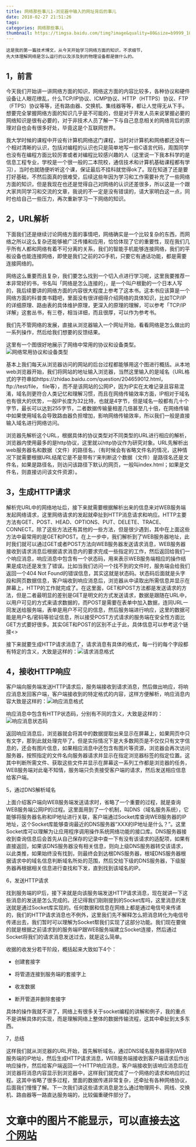 ```yaml
---
title: 网络那些事儿1-浏览器中输入的网址背后的事儿
date: 2018-02-27 21:51:26
tags:
categories: 网络那些事儿
thumbnail: https://timgsa.baidu.com/timg?image&quality=80&size=b9999_10000&sec=1520096949803&di=e204300df880d9d9a6048e7adccd0ded&imgtype=0&src=http%3A%2F%2Fimage.tianjimedia.com%2FuploadImages%2F2016%2F082%2F33%2F41K83O34USU4.jpg
---
```


	这是我的第一篇技术博文，从今天开始学习网络方面的知识，不求细节，
	先大体理解网络是怎么运行的以及涉及到的物理设备都是做什么的。
## 1，前言

今天我们开始讲一讲网络方面的知识，网络这方面的内容比较多，各种协议和硬件设备让人眼花缭乱，什么TCP/IP协议、ICMP协议、HTTP（HTTPS）协议、FTP（FTPS）协议等等，还有路由器、交换机、集线器等等，都让人觉得无从下手。想要完全掌握网络方面的知识几乎是不可能的，但是对于开发人员来说掌握必要的网络知识是很有必要的，对于非技术人员了解一下与自己息息相关的网络背后的原理对自也会有很多好处，毕竟这是个互联网世界。

我大学时候的课程中开设有计算机网络这门课程，当时对计算机和网络都还没有一个相对清晰的认识，包括对编程的认识也只是简单地写一些C语言代码，周围同学也没有在编程方面比较厉害或者对编程比较感兴趣的人（这里说一下我本科学的是信息工程专业，学校是一个很一般的二本院校，通信技术和计算机基础课程都有学习），当时也就随便听听这个课，保证最后不挂科就觉得ok了。现在知道了还是要打好基础，不然后面真的很难受，后续这些年因为学习和工作需要补充了一些网络方面的知识，但是我现在也还是觉得自己对网络的认识还差很多，所以这是一个跟大家共同学习和交流的文章，我说的不一定是没有错误的，请大家明白这一点，同时也给自己一些压力，再次重新学习一下网络的知识。

## 2，URL解析

下面我们还是继续讨论网络方面的事情吧，网络确实是一个比较复杂的东西，而网络之所以这么复杂还能够被广泛传播和应用，恰恰体现了它的重要性，现在我们几乎所有人都和网络有着不可分离的关系，我们的智能手机能够连接网络，我们的平板设备也能连接网络，即使是我们之前的2G手机，只要它有通话功能，都是需要连接网络的。

网络这么重要而且复杂，我们要怎么找到一个切入点进行学习呢，这里我要推荐一本非常好的书，书名叫「网络是怎么连接的」，是一个叫户根勤的一个日本人写的，我后续要讲的网络方面的内容很大程度上参考了这本书。这本书应该算是一个网络方面的科普类书籍吧，里面没有很详细得介绍网络的具体知识，比如TCP/IP的详细原理、路由表的具体维护原理，更深入的原理的理解，可以参考「TCP/IP详解」这套丛书，有三卷，相当详细，而且很厚，可以作为参考书。

我们先不管网络的发展，直接从浏览器输入一个网址开始，看看网络是怎么做出的一系列操作，然后给我们想要的反馈结果。

这里有一个图很好地展示了网络中常用的协议和设备类型。![网络常用协议和设备类型][1]

基本上我们每天从浏览器访问的网站的后台过程都能够用这个图进行概括。从本地web浏览器开始，我们将网站的地址输入浏览器，当然这里输入的是域名（URL格式的字符串如https://zhidao.baidu.com/question/204659012.html， ftp://test/file， file等），而不是该网站的公网IP，因为IP实在太难记录且容易混淆，域名则更符合人类记忆和理解习惯，而且在网络传输效率方面，IP相对于域名也有很大的优势，一般IP长度为32比特，也就是4字节，但是域名一般都有几十个字节，最长可以达到255字节，二者数据传输量相差几倍甚至几十倍，在网络传输中如果使用域名会导致路由器负担增加，影响网络传输效率，所以我们一般是直接输入域名进行网络访问。

浏览器先解析这个URL，根据具体的协议类型对不同类型的URL进行相应的解析，浏览器内使用最多的是http协议，这里就以http协议作为研究对象。URL先解析出web服务器名和数据（文件）的路径名，（有时候会有省略文件名的情况，这种情况下就需要根据URL结尾它是不是带有‘/’来判断这个数据（文件）是路径名还是文件名，如果是路径名，则访问该路径下默认的网页，一般叫index.html；如果是文件名，则直接访问该文件资源）。

## 3，生成HTTP请求

解析完URL中的网络地址后，接下来就需要根据解析出来的信息来对WEB服务端发起网络请求，这里网络请求的发起就牵扯到HTTP消息请求和响应。HTTP主要方法有GET、POST、HEAD、OPTIONS、PUT、DELETE、TRACE、CONNECT。除了这些方法还有其他的一些方法，但是很少遇到，其中在上面这些方法中最常用的是GET和POST。在上一步中，我们解析到了WEB服务器地址，此时我们就可以通过GET或者POST方法向WEB服务器发送请求消息，WEB服务器接收到请求消息后根据请求消息内的要求完成一些指定的工作，然后返回给我们一个响应消息，响应消息中包含有一个状态码，用来表示WEB服务端相应的操作结果是成功还是发生了错误。比如当我们访问一个找不到的文件时，服务端会给我们返回一个404 Not Found的错误信息，其实这就是状态码。状态码后面就是头字段和网页数据信息，客户端收到响应消息后，浏览器从中读取出所需信息并显示在屏幕上，HTTP的工作就完成了。在这里面，GET和POST方法都是发送请求的方法，但是二者最明显的差别是GET是明文的方式发送请求，数据是跟随在URL中，以用户可见的方式来请求数据的，而POST是需要在表单中加入数据，连同URL一同发送给服务端，表单是用户不可见的信息，然后服务端进行响应，这里的数据可能是用户名/密码等验证信息，所以接受POST方式请求的服务端在安全性方面比GET方式要好很多。其实GET和POST的区别不止于此，具体信息可以参考这个链接<>

接下来就要生成HTTP请求消息了，请求消息有具体的格式，每一行的每个字段都有特定的含义，大致是这样的：![请求消息格式][2]

## 4，接收HTTP响应

客户端向服务端发送HTTP请求后，服务端接收到请求消息，然后做出响应，将响应消息发回客户端，客户端接收到的特定格式的内容，这样方便解析，响应消息内容大致是这样的：![响应消息格式][3]

响应消息中包含有HTTP状态码，分别有不同的含义，大致是这样的：![响应消息状态码][4]

返回响应消息后，浏览器就会将其中的数据提取出来显示在屏幕上，如果网页中只有文字，那到此就处理完毕了。但是实际情况下是大多数网页是不仅仅只有文字信息的，还会有图片信息，如果相应消息中还包含有图片等资源，浏览器会再次访问服务器，按照指定的文件名向服务器请求并显示在指定浏览器标签的指定位置。这其中判断所需文件、获取这些文件并显示在屏幕这一系列工作都是浏览器的任务，WEB服务端对此毫不知情，服务端只负责接受客户端的请求，然后发送相应信息给客户端。

5，通过DNS解析域名

上面介绍客户端向WEB服务端发送请求时，省略了一个重要的过程，就是查询WEB服务端公网IP的过程。这里面用到了一个机制，叫DNS（域名服务系统），它能够将服务器名称和IP地址进行关联，客户端通过Socket库查询WEB服务器的IP地址，这个Socket库能够查询最近的DNS服务器“XXX的IP地址是什么？”。这里Socket库可以理解为让应用程序调用操作系统网络功能的接口库。DNS服务器接收到查询信息后会首先从自己保存的记录中查一下有没有该请求的适配项，如果有直接返回，如果该DNS服务器没有相关信息，则向上级DNS服务器转交该请求，以此类推，如果始终没有找到，则最终会到达根DNS服务器，根域DNS服务器根据请求中的域名信息判断域名所处的范围，然后交给下级的DNS服务器，下级服务器再根据相关信息进行查找和下发，直到找到该域名的IP。

6，发送HTTP请求

找到服务端的IP后，接下来就是向该服务端发送HTTP请求消息，现在就讲一下这些消息的发送是怎么完成的。还记得我们刚刚提到的Socket库吗，这里消息的发送就是通过Socket库实现的。任何数据和信息在网络上都是通过电信号来传递的，我们的HTTP请求消息也不例外，这里我们先不解释怎么把消息转化为电信号传递出去，我们暂时可以理解为Socket帮我们实现了这部分功能。我们现在要做的就是根据之前请求到的服务端IP跟WEB服务端建立Socket连接，然后通过Socket将我们的请求消息发送过去，就是这么简单。

收据的收发分若干阶段，概括起来大致如下4个：

* 创建套接字

* 将管道连接到服务端的套接字上

* 收发数据

* 断开管道并删除套接字

具体的操作我就不讲了，网络上有很多关于socket编程的讲解和例子，我的重点不是讲解具体的实现，而是理解网络上整体的数据传输流程，这其中牵扯到太多东西。

7，总结

这样我们就从浏览器的URL开始，首先解析域名，通过DNS域名服务器得到WEB服务端的IP地址，然后生成HTTP请求消息，WEB服务端接收到客户端请求后作出响应操作，然后给客户端返回一个HTTP响应消息，客户端接收到该响应消息后在浏览器将消息内容显示到浏览器中，这样我们就完成了一个网络的请求和响应的过程。这其中省略了很多过程，里面的数据传递非常复杂，还牵扯有各种网络协议，后面我们慢慢了解。下一次我们讲这些请求消息是怎么通过物理网卡、网线、交换机、路由器等一路直达服务端的，比较偏重硬件部分了。

# **文章中的图片不能显示，可以直接去[这个网站][5]**
[1]: http://mmbiz.qpic.cn/mmbiz_png/d2kQj83oUY1xt5XicbPcLbaqZAWgA3rjD4JwicqPVBCs21nKicdria16EEHibQbUfv6CB1ZyGc1XbmnRU0HzKX1DhoA/640?wx_fmt=png&tp=webp&wxfrom=5&wx_lazy=1&retryload=0
[2]: http://mmbiz.qpic.cn/mmbiz_png/d2kQj83oUY1xt5XicbPcLbaqZAWgA3rjDuxprvchgCb83MmRGJdic8U4mGGawXibjblS0VWMD2HUqAiazib5iclaKMbA/640?wx_fmt=png&tp=webp&wxfrom=5&wx_lazy=1&retryload=0
[3]: http://mmbiz.qpic.cn/mmbiz_png/d2kQj83oUY1xt5XicbPcLbaqZAWgA3rjDKAcQJVjfI8icUjwHQRcO3aibKyCSszd0wricsCnicgUv8aQlTwtCiagnqng/640?wx_fmt=png&tp=webp&wxfrom=5&wx_lazy=1&retryload=0
[4]: http://mmbiz.qpic.cn/mmbiz_png/d2kQj83oUY1xt5XicbPcLbaqZAWgA3rjDN3Qq98jyZMbJFPoMhey6h9bWvUOGOred088bXHDPfPbvF4BVrT7Dww/640?wx_fmt=png&tp=webp&wxfrom=5&wx_lazy=1&retryload=0
[5]: http://mp.weixin.qq.com/s/0nGlF7bdOvGcqCPBCEzuKg